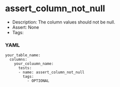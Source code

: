 # assert_column_not_null

- Description: The column values should not be null.
- Assert: None
- Tags:

### YAML
```
your_table_name:
  columns:
    your_coluumn_name:
      tests:
      - name: assert_column_not_null
        tags:
          - OPTIONAL
```
